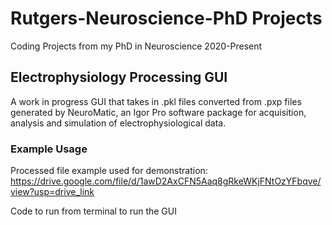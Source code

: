 # Rutgers-Neuroscience-PhD Projects
Coding Projects from my PhD in Neuroscience 2020-Present

## Electrophysiology Processing GUI 

A work in progress GUI that takes in .pkl files converted from .pxp files generated by NeuroMatic, an Igor Pro software package for acquisition, analysis and simulation of electrophysiological data. 

### Example Usage 

Processed file example used for demonstration: https://drive.google.com/file/d/1awD2AxCFN5Aaq8gRkeWKjFNtOzYFbqve/view?usp=drive_link 

Code to run from terminal to run the GUI







